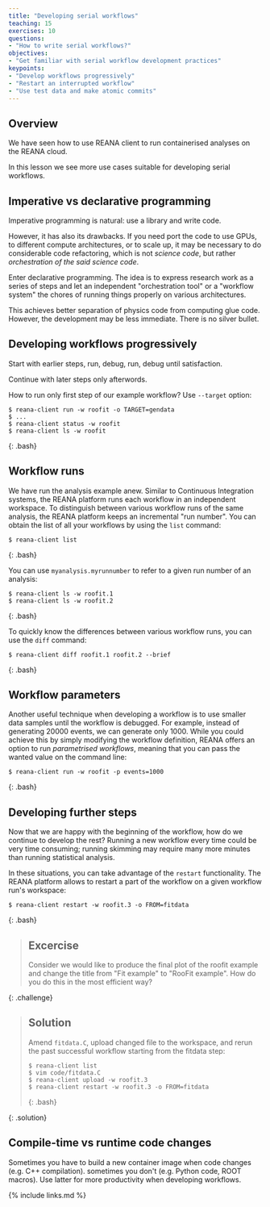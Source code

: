 ```yaml
---
title: "Developing serial workflows"
teaching: 15
exercises: 10
questions:
- "How to write serial workflows?"
objectives:
- "Get familiar with serial workflow development practices"
keypoints:
- "Develop workflows progressively"
- "Restart an interrupted workflow"
- "Use test data and make atomic commits"
---
```


## Overview

We have seen how to use REANA client to run containerised analyses on the REANA cloud.

In this lesson we see more use cases suitable for developing serial workflows.

## Imperative vs declarative programming

Imperative programming is natural: use a library and write code.

However, it has also its drawbacks. If you need port the code to use GPUs, to different compute
architectures, or to scale up, it may be necessary to do considerable code refactoring, which is not
_science code_, but rather _orchestration of the said science code_.

Enter declarative programming. The idea is to express research work as a series of steps and let an
independent "orchestration tool" or a "workflow system" the chores of running things properly on
various architectures.

This achieves better separation of physics code from computing glue code.  However, the development
may be less immediate. There is no silver bullet.

## Developing workflows progressively

Start with earlier steps, run, debug, run, debug until satisfaction.

Continue with later steps only afterwords.

How to run only first step of our example workflow?  Use ``--target`` option:

~~~
$ reana-client run -w roofit -o TARGET=gendata
$ ...
$ reana-client status -w roofit
$ reana-client ls -w roofit
~~~
{: .bash}

## Workflow runs

We have run the analysis example anew. Similar to Continuous Integration systems, the REANA platform
runs each workflow in an independent workspace. To distinguish between various workflow runs of the
same analysis, the REANA platform keeps an incremental "run number".  You can obtain the list of all
your workflows by using the ``list`` command:

~~~
$ reana-client list
~~~
{: .bash}

You can use ``myanalysis.myrunnumber`` to refer to a given run number of an analysis:

~~~
$ reana-client ls -w roofit.1
$ reana-client ls -w roofit.2
~~~
{: .bash}

To quickly know the differences between various workflow runs, you can use the ``diff`` command:

~~~
$ reana-client diff roofit.1 roofit.2 --brief
~~~
{: .bash}

## Workflow parameters

Another useful technique when developing a workflow is to use smaller data samples until the
workflow is debugged.  For example, instead of generating 20000 events, we can generate only 1000.
While you could achieve this by simply modifying the workflow definition, REANA offers an option to
run _parametrised workflows_, meaning that you can pass the wanted value on the command line:

~~~
$ reana-client run -w roofit -p events=1000
~~~
{: .bash}

## Developing further steps

Now that we are happy with the beginning of the workflow, how do we continue to develop the rest?
Running a new workflow every time could be very time consuming; running skimming may require many
more minutes than running statistical analysis.

In these situations, you can take advantage of the ``restart`` functionality.  The REANA platform
allows to restart a part of the workflow on a given workflow run's workspace:

~~~
$ reana-client restart -w roofit.3 -o FROM=fitdata
~~~
{: .bash}

> ## Excercise
>
> Consider we would like to produce the final plot of the roofit example and change the title from
> "Fit example" to "RooFit example".  How do you do this in the most efficient way?
>
{: .challenge}

> ## Solution
>
> Amend ``fitdata.C``, upload changed file to the workspace, and rerun the past successful workflow
> starting from the fitdata step:
>
> ~~~
> $ reana-client list
> $ vim code/fitdata.C
> $ reana-client upload -w roofit.3
> $ reana-client restart -w roofit.3 -o FROM=fitdata
> ~~~
> {: .bash}
>
{: .solution}

## Compile-time vs runtime code changes

Sometimes you have to build a new container image when code changes (e.g. C++ compilation).
sometimes you don't (e.g.  Python code, ROOT macros). Use latter for more productivity when
developing workflows.

{% include links.md %}

